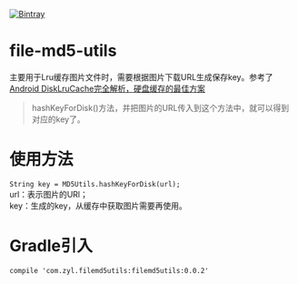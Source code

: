 [![Bintray](https://img.shields.io/bintray/v/zyl/maven/file-md5-utils.svg)](https://bintray.com/zyl/maven/file-md5-utils/_latestVersion)
# file-md5-utils
主要用于Lru缓存图片文件时，需要根据图片下载URL生成保存key。参考了[Android DiskLruCache完全解析，硬盘缓存的最佳方案](http://blog.csdn.net/guolin_blog/article/details/28863651)
>hashKeyForDisk()方法，并把图片的URL传入到这个方法中，就可以得到对应的key了。

# 使用方法
`String key = MD5Utils.hashKeyForDisk(url);`  
url：表示图片的URl；  
key：生成的key，从缓存中获取图片需要再使用。

# Gradle引入
`compile 'com.zyl.filemd5utils:filemd5utils:0.0.2'`
